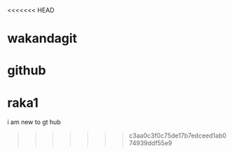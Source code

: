 <<<<<<< HEAD
# wakandagit
github
=======
# raka1
i am new to gt hub
>>>>>>> c3aa0c3f0c75de17b7edceed1ab074939ddf55e9
